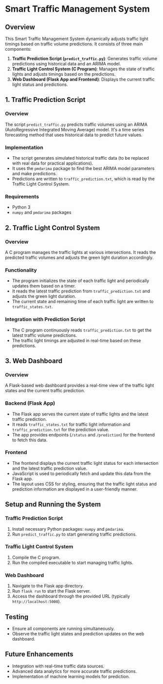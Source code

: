 # Smart Traffic Management System

## Overview

This Smart Traffic Management System dynamically adjusts traffic light timings based on traffic volume predictions. It consists of three main components:

1. **Traffic Prediction Script (`predict_traffic.py`)**: Generates traffic volume predictions using historical data and an ARIMA model.
2. **Traffic Light Control System (C Program)**: Manages the state of traffic lights and adjusts timings based on the predictions.
3. **Web Dashboard (Flask App and Frontend)**: Displays the current traffic light status and predictions.

## 1. Traffic Prediction Script

### Overview

The script `predict_traffic.py` predicts traffic volumes using an ARIMA (AutoRegressive Integrated Moving Average) model. It's a time series forecasting method that uses historical data to predict future values.

### Implementation

- The script generates simulated historical traffic data (to be replaced with real data for practical applications).
- It uses the `pmdarima` package to find the best ARIMA model parameters and make predictions.
- Predictions are written to `traffic_prediction.txt`, which is read by the Traffic Light Control System.

### Requirements

- Python 3
- `numpy` and `pmdarima` packages

## 2. Traffic Light Control System

### Overview

A C program manages the traffic lights at various intersections. It reads the predicted traffic volumes and adjusts the green light duration accordingly.

### Functionality

- The program initializes the state of each traffic light and periodically updates them based on a timer.
- It reads the latest traffic prediction from `traffic_prediction.txt` and adjusts the green light duration.
- The current state and remaining time of each traffic light are written to `traffic_states.txt`.

### Integration with Prediction Script

- The C program continuously reads `traffic_prediction.txt` to get the latest traffic volume predictions.
- The traffic light timings are adjusted in real-time based on these predictions.

## 3. Web Dashboard

### Overview

A Flask-based web dashboard provides a real-time view of the traffic light states and the current traffic prediction.

### Backend (Flask App)

- The Flask app serves the current state of traffic lights and the latest traffic prediction.
- It reads `traffic_states.txt` for traffic light information and `traffic_prediction.txt` for the prediction value.
- The app provides endpoints (`/status` and `/prediction`) for the frontend to fetch this data.

### Frontend

- The frontend displays the current traffic light status for each intersection and the latest traffic prediction value.
- JavaScript is used to periodically fetch and update this data from the Flask app.
- The layout uses CSS for styling, ensuring that the traffic light status and prediction information are displayed in a user-friendly manner.

## Setup and Running the System

### Traffic Prediction Script

1. Install necessary Python packages: `numpy` and `pmdarima`.
2. Run `predict_traffic.py` to start generating traffic predictions.

### Traffic Light Control System

1. Compile the C program.
2. Run the compiled executable to start managing traffic lights.

### Web Dashboard

1. Navigate to the Flask app directory.
2. Run `flask run` to start the Flask server.
3. Access the dashboard through the provided URL (typically `http://localhost:5000`).

## Testing

- Ensure all components are running simultaneously.
- Observe the traffic light states and prediction updates on the web dashboard.

## Future Enhancements

- Integration with real-time traffic data sources.
- Advanced data analytics for more accurate traffic predictions.
- Implementation of machine learning models for prediction.
